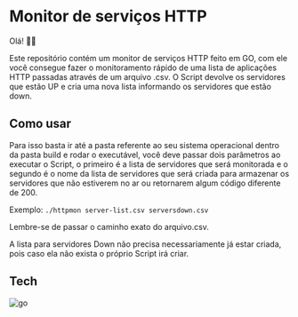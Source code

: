 # Monitor de serviços HTTP

Olá! 🧑‍💻

Este repositório contém um monitor de serviços HTTP feito em GO, com ele você consegue fazer o monitoramento rápido de uma lista de aplicações HTTP passadas através de um arquivo .csv. O Script devolve os servidores que estão UP e cria uma nova lista informando os servidores que estão down.

## Como usar

Para isso basta ir até a pasta referente ao seu sistema operacional dentro da pasta build e rodar o executável, você deve passar dois parâmetros ao executar o Script, o primeiro é a lista de servidores que será monitorada e o segundo é o nome da lista de servidores que será criada para armazenar os servidores que não estiverem no ar ou retornarem algum código diferente de 200. 

Exemplo: `./httpmon server-list.csv serversdown.csv`

Lembre-se de passar o caminho exato do arquivo.csv.

A lista para servidores Down não precisa necessariamente já estar criada, pois caso ela não exista o próprio Script irá criar.

## Tech

![go](https://img.shields.io/badge/Go-00ADD8?style=for-the-badge&logo=go&logoColor=white)
